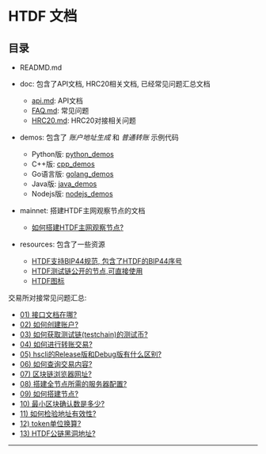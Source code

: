 # HTDF 文档
## 目录
- READMD.md
- doc: 包含了API文档, HRC20相关文档, 已经常见问题汇总文档
  - [api.md](./doc/api.md): API文档 
  - [FAQ.md](./doc/FAQ.md): 常见问题
  - [HRC20.md](./doc/HRC20.md): HRC20对接相关问题

- demos: 包含了 *账户地址生成* 和 *普通转账* 示例代码
  - Python版: [python_demos](./demos/python_demos/README.md)  
  - C++版: [cpp_demos](./demos/cpp_demos/README.md) 
  - Go语言版: [golang_demos](./demos/golang_demos/README.md)  
  - Java版: [java_demos](./demos/java_demos/README.md) 
  - Nodejs版: [nodejs_demos](./demos/nodejs_demos/README.md)  

- mainnet: 搭建HTDF主网观察节点的文档
  - [如何搭建HTDF主网观察节点?](./mainnet/README.md)

- resources: 包含了一些资源
  - [HTDF支持BIP44规范, 包含了HTDF的BIP44序号](./resources/htdf_bip44.md)
  - [HTDF测试链公开的节点,可直接使用](./resources/htdf_testnet_ndoes.md)
  - [HTDF图标](./resources/htdf_logo.png)

交易所对接常见问题汇总:
- [01) 接口文档在哪?](#1.接口文档在哪?)
- [02) 如何创建账户?](#2.如何创建账户?)
- [03) 如何获取测试链(testchain)的测试币?](#3.如何获取测试链(testchain)的测试币?)
- [04) 如何进行转账交易?](#4.如何进行转账交易?)
- [05) hscli的Release版和Debug版有什么区别?](#5.`hscli`的Release版和Debug版有什么区?)
- [06) 如何查询交易内容?](#6.如何查询交易内容?)
- [07) 区块链浏览器网址?](#7.区块链浏览器网址?)
- [08) 搭建全节点所需的服务器配置?](#8.搭建全节点所需的服务器配置?)
- [09) 如何搭建节点?](#9.如何搭建节点?)
- [10) 最小区块确认数是多少?](#10.最小区块确认数是多少?)
- [11) 如何检验地址有效性?](#11.如何检验地址有效性?)
- [12) token单位换算?](#12.token单位换算?)
- [13) HTDF公链黑洞地址?](#13.HTDF公链黑洞地址?)


---


